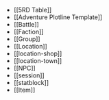 - [[5RD Table]]
- [[Adventure Plotline Template]]
- [[Battle]]
- [[Faction]]
- [[Group]]
- [[Location]]
- [[location-shop]]
- [[location-town]]
- [[NPC]]
- [[session]]
- [[statblock]]
- [[Item]]